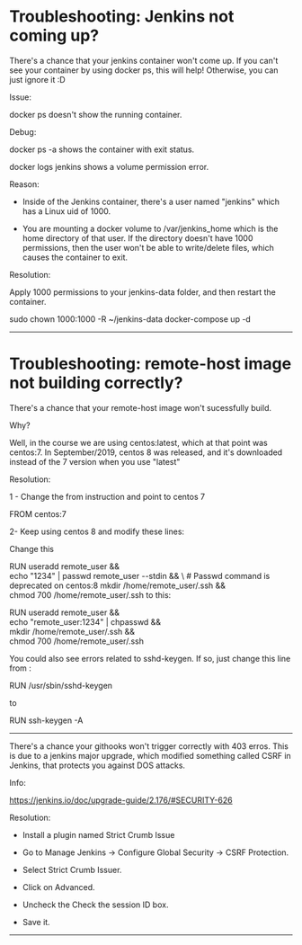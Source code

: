 # Troubleshooting: Jenkins not coming up?


There's a chance that your jenkins container won't come up. If you can't see your container by using docker ps, this will help! Otherwise, you can just ignore it :D



Issue:

docker ps doesn't show the running container.

Debug:

docker ps -a shows the container with exit status.

docker logs jenkins shows a volume permission error.

Reason:

* Inside of the Jenkins container, there's a user named "jenkins" which has a Linux uid of 1000.

* You are mounting a docker volume to /var/jenkins_home which is the home directory of that user. If the directory doesn't have 1000 permissions, then the user won't be able to write/delete files, which causes the container to exit.

Resolution:

Apply 1000 permissions to your jenkins-data folder, and then restart the container.

sudo chown 1000:1000 -R ~/jenkins-data 
docker-compose up -d

---

# Troubleshooting: remote-host image not building correctly?


There's a chance that your remote-host image won't sucessfully build.

Why?

Well, in the course we are using centos:latest, which at that point was centos:7. In September/2019, centos 8 was released, and it's downloaded instead of the 7 version when you use "latest"

Resolution:

1 - Change the from instruction and point to centos 7

FROM centos:7

2- Keep using centos 8 and modify these lines:

Change this

RUN useradd remote_user && \
    echo "1234" | passwd remote_user  --stdin && \ # Passwd command is deprecated on centos:8
    mkdir /home/remote_user/.ssh && \
    chmod 700 /home/remote_user/.ssh
to this:

RUN useradd remote_user && \
    echo "remote_user:1234" | chpasswd && \
    mkdir /home/remote_user/.ssh && \
    chmod 700 /home/remote_user/.ssh


You could also see errors related to sshd-keygen. If so, just change this line from :

RUN /usr/sbin/sshd-keygen

to

RUN ssh-keygen -A

------

There's a chance your githooks won't trigger correctly with 403 erros. This is due to a jenkins major upgrade, which modified something called CSRF in Jenkins, that protects you against DOS attacks.

Info:

https://jenkins.io/doc/upgrade-guide/2.176/#SECURITY-626

Resolution:

* Install a plugin named Strict Crumb Issue

* Go to Manage Jenkins -> Configure Global Security -> CSRF Protection.

* Select Strict Crumb Issuer.

* Click on Advanced.

* Uncheck the Check the session ID box.

* Save it.

-------